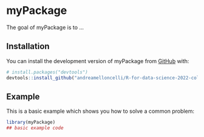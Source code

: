 
# myPackage

<!-- badges: start -->
<!-- badges: end -->

The goal of myPackage is to ...

## Installation

You can install the development version of myPackage from [GitHub](https://github.com/) with:

``` r
# install.packages("devtools")
devtools::install_github("andreamelloncelli/R-for-data-science-2022-collaboration")
```

## Example

This is a basic example which shows you how to solve a common problem:

``` r
library(myPackage)
## basic example code
```

